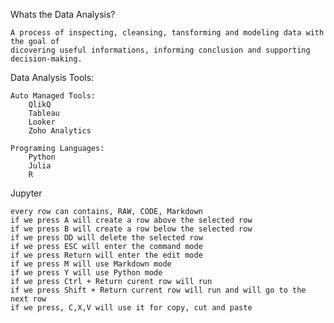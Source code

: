 
Whats the Data Analysis?

    A process of inspecting, cleansing, tansforming and modeling data with the goal of 
    dicovering useful informations, informing conclusion and supporting decision-making.

Data Analysis Tools:

    Auto Managed Tools:
        QlikQ
        Tableau
        Looker
        Zoho Analytics

    Programing Languages:
        Python
        Julia
        R


Jupyter

    every row can contains, RAW, CODE, Markdown
    if we press A will create a row above the selected row
    if we press B will create a row below the selected row
    if we press DD will delete the selected row
    if we press ESC will enter the command mode
    if we press Return will enter the edit mode
    if we press M will use Markdown mode
    if we press Y will use Python mode
    if we press Ctrl + Return curent row will run
    if we press Shift + Return current row will run and will go to the next row
    if we press, C,X,V will use it for copy, cut and paste